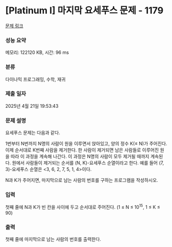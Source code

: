# [Platinum I] 마지막 요세푸스 문제 - 1179 

[문제 링크](https://www.acmicpc.net/problem/1179) 

### 성능 요약

메모리: 122120 KB, 시간: 96 ms

### 분류

다이나믹 프로그래밍, 수학, 재귀

### 제출 일자

2025년 4월 21일 19:53:43

### 문제 설명

<p>요세푸스 문제는 다음과 같다.</p>

<p>1번부터 N번까지 N명의 사람이 원을 이루면서 앉아있고, 양의 정수 K(≤ N)가 주어진다. 이제 순서대로 K번째 사람을 제거한다. 한 사람이 제거되면 남은 사람들로 이루어진 원을 따라 이 과정을 계속해 나간다. 이 과정은 N명의 사람이 모두 제거될 때까지 계속된다. 원에서 사람들이 제거되는 순서를 (N, K)-요세푸스 순열이라고 한다. 예를 들어 (7, 3)-요세푸스 순열은 <3, 6, 2, 7, 5, 1, 4>이다.</p>

<p>N과 K가 주어지면, 마지막으로 남는 사람의 번호를 구하는 프로그램을 작성하시오.</p>

### 입력 

 <p>첫째 줄에 N과 K가 빈 칸을 사이에 두고 순서대로 주어진다. (1 ≤ N ≤ 10<sup>15</sup>, 1 ≤ K ≤ 90)</p>

### 출력 

 <p>첫째 줄에 마지막으로 남는 사람의 번호를 출력한다.</p>

